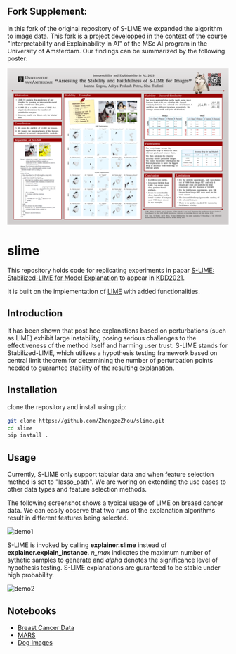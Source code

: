## Fork Supplement:
In this fork of the original repository of S-LIME we expanded the algorithm to image data. This fork is a project developped in the context of the course "Interpretability and Explainability in AI" of the MSc AI program in the University of Amsterdam. Our findings can be summarized by the following poster:

<p align="center">
  <img src="/IEinAI Poster.png" width="1000">
</p>

# slime

This repository holds code for replicating experiments in papar [S-LIME: Stabilized-LIME for Model Explanation]() to appear in [KDD2021](https://www.kdd.org/kdd2021/). 

It is built on the implementation of [LIME](https://github.com/marcotcr/lime) with added functionalities.

## Introduction

It has been shown that post hoc explanations based on perturbations (such as LIME) exhibit large instability, posing serious challenges to the effectiveness of the method itself and harming user trust. S-LIME stands for Stabilized-LIME, which utilizes a hypothesis testing framework based on central limit theorem for determining the number of perturbation points needed to guarantee stability of the resulting explanation. 

## Installation

clone the repository and install using pip:

```sh
git clone https://github.com/ZhengzeZhou/slime.git
cd slime
pip install .
```

## Usage

Currently, S-LIME only support tabular data and when feature selection method is set to "lasso_path". We are woring on extending the use cases to other data types and feature selection methods. 

The following screenshot shows a typical usage of LIME on breasd cancer data. We can easily observe that two runs of the explanation algorithms result in different features being selected.

![demo1](doc/images/demo1.png)

S-LIME is invoked by calling **explainer.slime** instead of **explainer.explain_instance**. *n_max* indicates the maximum number of sythetic samples to generate and *alpha* denotes the significance level of hypothesis testing. S-LIME explanations are guranteed to be stable under high probability. 

![demo2](doc/images/demo2.png)

## Notebooks

- [Breast Cancer Data](https://github.com/ZhengzeZhou/slime/blob/main/doc/notebooks/Breast%20Cancer%20Data.ipynb)
- [MARS](https://github.com/ZhengzeZhou/slime/blob/main/doc/notebooks/MARS.ipynb)
- [Dog Images](https://github.com/joangog/slime/blob/main/doc/notebooks/Dogs.ipynb)


